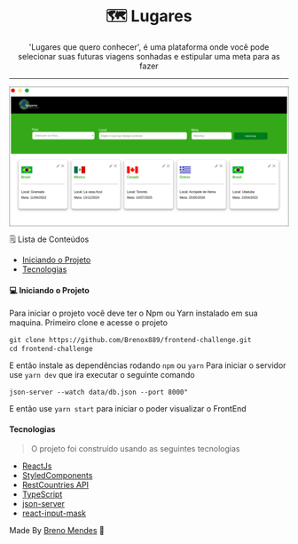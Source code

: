 <h1 align='center'> 🗺️ Lugares</h1>

<p align='center'>'Lugares que quero conhecer', é uma plataforma onde você pode selecionar suas futuras viagens sonhadas e estipular uma meta para as fazer</p>

---

<img src="./.github/home.png"
    align='center' alt="lugares" />

🗒️ Lista de Conteúdos 
- [Iniciando o Projeto](#Iniciando-o-Projeto)
- [Tecnologias](#Tecnologias)

#### 💻 Iniciando o Projeto
Para iniciar o projeto você deve ter o Npm ou Yarn instalado em sua maquina.
Primeiro clone e acesse o projeto 
``` 
git clone https://github.com/Brenox889/frontend-challenge.git
cd frontend-challenge
```
E então instale as dependências rodando ```npm``` ou ```yarn```
Para iniciar o servidor use ```yarn dev``` que ira executar o seguinte comando 

```
json-server --watch data/db.json --port 8000"

```
E então use ```yarn start``` para iniciar o poder visualizar o FrontEnd



#### Tecnologias

> O projeto foi construído usando as seguintes tecnologias
- [ReactJs](https://pt-br.reactjs.org/)
- [StyledComponents](https://styled-components.com/)
- [RestCountries API](https://restcountries.com/)
- [TypeScript](https://www.typescriptlang.org/)
- [json-server](https://www.npmjs.com/package/json-server)
- [react-input-mask](https://www.npmjs.com/package/react-input-mask)

Made By [Breno Mendes](Github.com/Brenox889) :stars:
